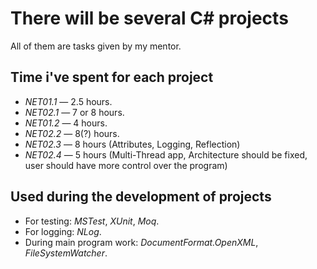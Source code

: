 # There will be several C# projects
All of them are tasks given by my mentor.
## Time i've spent for each project 
- _NET01.1_ — 2.5 hours.
- _NET02.1_ — 7 or 8 hours.
- _NET01.2_ — 4 hours.
- _NET02.2_ — 8(?) hours.
- _NET02.3_ — 8 hours (Attributes, Logging, Reflection)
- _NET02.4_ — 5 hours (Multi-Thread app, Architecture should be fixed, user should have more control over the program)

## Used during the development of projects
* For testing: _MSTest_, _XUnit_, _Moq_.
* For logging: _NLog_.
* During main program work: _DocumentFormat.OpenXML_, _FileSystemWatcher_.
